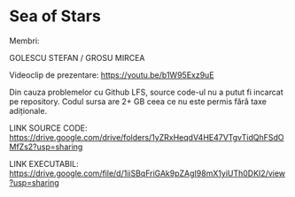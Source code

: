# Sea of Stars

Membri:

GOLESCU STEFAN /
GROSU MIRCEA 

Videoclip de prezentare:
https://youtu.be/b1W95Exz9uE

Din cauza problemelor cu Github LFS, source code-ul nu a putut fi incarcat pe repository. Codul sursa are 2+ GB ceea ce nu este permis fără taxe adiționale.

LINK SOURCE CODE: https://drive.google.com/drive/folders/1yZRxHeqdV4HE47VTgvTidQhFSdOMfZs2?usp=sharing


LINK EXECUTABIL: https://drive.google.com/file/d/1iiSBqFriGAk9pZAgI98mX1yiUTh0DKI2/view?usp=sharing



